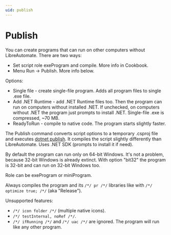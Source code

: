 ```yaml
---
uid: publish
---
```


# Publish
You can create programs that can run on other computers without LibreAutomate. There are two ways:
- Set script role exeProgram and compile. More info in Cookbook.
- Menu Run -> Publish. More info below.

Options:
- Single file - create single-file program. Adds all program files to single .exe file.
- Add .NET Runtime - add .NET Runtime files too. Then the program can run on computers without installed .NET. If unchecked, on computers without .NET the program just prompts to install .NET. Single-file .exe is compressed, ~70 MB.
- ReadyToRun - compile to native code. The program starts slightly faster.

The Publish command converts script options to a temporary .csproj file and executes [dotnet publish](https://www.google.com/search?q=dotnet+publish). It compiles the script slightly differently than LibreAutomate. Uses .NET SDK (prompts to install it if need).

By default the program can run only on 64-bit Windows. It's not a problem, because 32-bit Windows is already extinct. With option "bit32" the program is 32-bit and can run on 32-bit Windows too.

Role can be exeProgram or miniProgram.

Always compiles the program and its `/*/ pr /*/` libraries like with `/*/ optimize true; /*/` (aka "Release").

Unsupported features:
- `/*/ icon folder /*/` (multiple native icons).
- `/*/ testInternal, noRef /*/`.
- `/*/ ifRunning /*/` and  `/*/ uac /*/` are ignored. The program will run like any other program.
